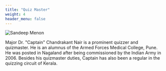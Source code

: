 ```yaml
---
title: "Quiz Master"
weight: 4
header_menu: false
---
```


![Sandeep Menon](images/major.png)

Major Dr. "Captain" Chandrakant Nair is a prominent quizzer and quizmaster. He is an alumnus of the Armed Forces Medical College, Pune. He was posted in Nagaland after being commissioned by the Indian Army in 2006. Besides his quizmaster duties, Captain has also been a regular in the quizzing circuit of Kerala.